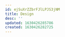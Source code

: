 ```yaml
---
id: ejSuXrZZbrFJlLPJS3jNM
title: Design
desc: ''
updated: 1630426285786
created: 1630426282725
---
```



